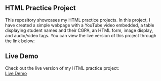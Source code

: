 ## HTML Practice Project

This repository showcases my HTML practice projects. In this project, I have created a simple webpage with a YouTube video embedded, a table displaying student names and their CGPA, an HTML form, image display, and audio/video tags. You can view the live version of this project through the link below:

## Live Demo

Check out the live version of my HTML practice project:  
[Live Demo]([https://yourusername.github.io/repository-name/](https://shiftamowla.github.io/Web-Practice/))

